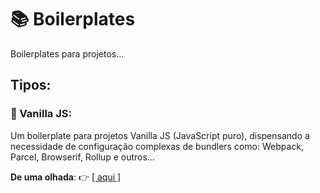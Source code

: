 # :books: Boilerplates

Boilerplates para projetos...

## Tipos:

###  :icecream: Vanilla JS: 

Um boilerplate para projetos Vanilla JS (JavaScript puro), dispensando a necessidade de configuração complexas de bundlers como: Webpack, Parcel, Browserif, Rollup e outros...

__De uma olhada__: :point_right: [[ aqui ]](code/front-end/banner-slider/)

